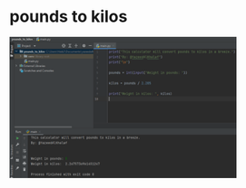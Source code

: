 # pounds to kilos

<img src="https://raw.githubusercontent.com/YazeedAlKhalaf/grade_12_ict_projects/main/pounds_to_kilos/pounds_to_kilos_readme_image.png" width="400px" />
